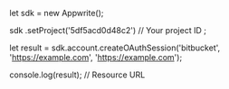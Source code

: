 let sdk = new Appwrite();

sdk
    .setProject('5df5acd0d48c2') // Your project ID
;

let result = sdk.account.createOAuthSession('bitbucket', 'https://example.com', 'https://example.com');

console.log(result); // Resource URL
